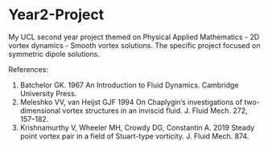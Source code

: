 # Year2-Project

My UCL second year project themed on Physical Applied Mathematics - 2D vortex dynamics - Smooth vortex solutions.
The specific project focused on symmetric dipole solutions.

References:
1. Batchelor GK. 1967 An Introduction to Fluid Dynamics. Cambridge University Press.
2. Meleshko VV, van Heijst GJF 1994 On Chaplygin’s investigations of two-dimensional vortex structures in an inviscid fluid. J. Fluid Mech. 272, 157–182.
3. Krishnamurthy V, Wheeler MH, Crowdy DG, Constantin A. 2019 Steady point vortex pair in a field of Stuart-type vorticity. J. Fluid Mech. 874.
